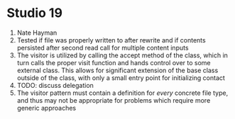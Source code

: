 # Studio 19

1. Nate Hayman
2. Tested if file was properly written to after rewrite and if contents persisted after second read call for multiple content inputs
3. The visitor is utilized by calling the accept method of the class, which in turn calls the proper visit function and hands control over to some external class. This allows for significant extension of the base class outside of the class, with only a small entry point for initializing contact
4. TODO: discuss delegation
5. The visitor pattern must contain a definition for *every* concrete file type, and thus may not be appropriate for problems which require more generic approaches